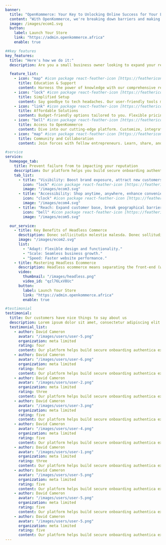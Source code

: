 ```yaml
---
banner:
  title: "OpenKommerce: Your Key to Unlocking Online Success for Your Local Business!"
  content: "With OpenKommerce, we're breaking down barriers and making it easier than ever for entrepreneurs like you to enter the ecommerce space"
  image: /images/ecom1.svg
  button:
    label: Launch Your Store
    link: "https://admin.openkommerce.africa"
    enable: true

##key features
key_features:
  title: "Here's how we do it:"
  description: Are you a small business owner looking to expand your reach and tap into the vast opportunities of the online market? Look no further! OpenKommerce is here to level the playing field and help you establish your presence in the digital world.

  feature_list:
    - icon: "map" #icon package react-feather-icon [https://feathericons.com/]
      title: Education & Support
      content: Harness the power of knowledge with our comprehensive resources. From ecommerce essentials to digital marketing mastery, we're your guide.
    - icon: "lock" #icon package react-feather-icon [https://feathericons.com/]
      title: Simplified Setup
      content: Say goodbye to tech headaches. Our user-friendly tools make creating your store a breeze. No coding skills needed!
    - icon: "link" #icon package react-feather-icon [https://feathericons.com/]
      title: Affordable Solutions
      content: Budget-friendly options tailored to you. Flexible pricing, no hidden fees—start selling online without financial strain.
    - icon: "bell" #icon package react-feather-icon [https://feathericons.com/]
      title: Access to OpenKommerce
      content: Dive into our cutting-edge platform. Customize, integrate, and scale your business with ease.
    - icon: "map" #icon package react-feather-icon [https://feathericons.com/]
      title: Community and Collaboration
      content: Join forces with fellow entrepreneurs. Learn, share, and grow together in our vibrant community.

#service
service:
  homepage_tab:
    title: Prevent failure from to impacting your reputation
    description: Our platform helps you build secure onboarding authentication experiences that retain and engage your users. We build the infrastructure, you can.
    tab_list:
      - title: "Visibility: Boost brand exposure, attract new customers."
        icon: "lock" #icon package react-feather-icon [https://feathericons.com/]
        image: "/images/ecom3.svg"
      - title: "Accessibility: Shop anytime, anywhere, enhance convenience."
        icon: "clock" #icon package react-feather-icon [https://feathericons.com/]
        image: "/images/ecom4.svg"
      - title: "Reach: Expand customer base, break geographical barriers."
        icon: "bell" #icon package react-feather-icon [https://feathericons.com/]
        image: "/images/ecom5.svg"

  our_service:
    - title: Key Benefits of Headless Commerce
      desctiption: Donec sollicitudin molestie malesda. Donec sollitudin molestie malesuada. Mauris pellentesque nec, egestas non nisi. Cras ultricies ligula sed
      image: "/images/ecom2.svg"
      list:
        - "Adapt: Flexible design and functionality."
        - "Scale: Seamless business growth."
        - "Speed: Faster website performance."
    - title: Mastering Headless Ecommerce
      description: Headless ecommerce means separating the front-end (what customers see) from the back-end (how the website works). It gives businesses more flexibility to create unique and faster online stores that can adapt to different devices and technologies easily
      video:
        thumbnail: "/images/headless.png"
        video_id: "qzl76LxV8Uc"
      button:
        label: Launch Your Store
        link: "https://admin.openkommerce.africa"
        enable: true

#testimonial
testimonial:
  title: Our customers have nice things to say about us
  description: Lorem ipsum dolor sit amet, consectetur adipiscing elit. Morbi egestas Werat viverra id et aliquet. vulputate egestas sollicitudin.
  testimonial_list:
    - author: David Cameron
      avatar: "/images/users/user-5.png"
      organization: meta limited
      rating: four
      content: Our platform helps build secure onboarding authentica experiences & engage your users. We build .
    - author: David Cameron
      avatar: "/images/users/user-6.png"
      organization: meta limited
      rating: four
      content: Our platform helps build secure onboarding authentica experiences & engage your users. We build .
    - author: David Cameron
      avatar: "/images/users/user-2.png"
      organization: meta limited
      rating: three
      content: Our platform helps build secure onboarding authentica experiences & engage your users. We build .
    - author: David Cameron
      avatar: "/images/users/user-3.png"
      organization: meta limited
      rating: five
      content: Our platform helps build secure onboarding authentica experiences & engage your users. We build .
    - author: David Cameron
      avatar: "/images/users/user-4.png"
      organization: meta limited
      rating: five
      content: Our platform helps build secure onboarding authentica experiences & engage your users. We build .
    - author: David Cameron
      avatar: "/images/users/user-1.png"
      organization: meta limited
      rating: three
      content: Our platform helps build secure onboarding authentica experiences & engage your users. We build .
    - author: David Cameron
      avatar: "/images/users/user-5.png"
      organization: meta limited
      rating: five
      content: Our platform helps build secure onboarding authentica experiences & engage your users. We build .
    - author: David Cameron
      avatar: "/images/users/user-5.png"
      organization: meta limited
      rating: five
      content: Our platform helps build secure onboarding authentica experiences & engage your users. We build .
    - author: David Cameron
      avatar: "/images/users/user-5.png"
      organization: meta limited
      rating: five
      content: Our platform helps build secure onboarding authentica experiences & engage your users. We build .
---
```

